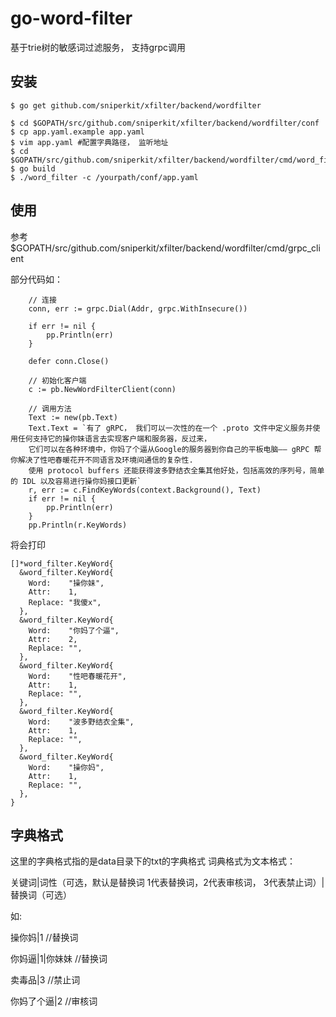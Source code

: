 # go-word-filter

基于trie树的敏感词过滤服务， 支持grpc调用


## 安装

```
$ go get github.com/sniperkit/xfilter/backend/wordfilter

$ cd $GOPATH/src/github.com/sniperkit/xfilter/backend/wordfilter/conf
$ cp app.yaml.example app.yaml
$ vim app.yaml #配置字典路径， 监听地址
$ cd $GOPATH/src/github.com/sniperkit/xfilter/backend/wordfilter/cmd/word_filter
$ go build
$ ./word_filter -c /yourpath/conf/app.yaml
```


## 使用

参考 $GOPATH/src/github.com/sniperkit/xfilter/backend/wordfilter/cmd/grpc_client

部分代码如：
```
	// 连接
	conn, err := grpc.Dial(Addr, grpc.WithInsecure())

	if err != nil {
		pp.Println(err)
	}

	defer conn.Close()

	// 初始化客户端
	c := pb.NewWordFilterClient(conn)

	// 调用方法
	Text := new(pb.Text)
	Text.Text = `有了 gRPC， 我们可以一次性的在一个 .proto 文件中定义服务并使用任何支持它的操你妹语言去实现客户端和服务器，反过来，
	它们可以在各种环境中，你妈了个逼从Google的服务器到你自己的平板电脑—— gRPC 帮你解决了性吧春暖花开不同语言及环境间通信的复杂性.
	使用 protocol buffers 还能获得波多野结衣全集其他好处，包括高效的序列号，简单的 IDL 以及容易进行操你妈接口更新`
	r, err := c.FindKeyWords(context.Background(), Text)
	if err != nil {
		pp.Println(err)
	}
	pp.Println(r.KeyWords)
```
将会打印
```
[]*word_filter.KeyWord{
  &word_filter.KeyWord{
    Word:    "操你妹",
    Attr:    1,
    Replace: "我傻x",
  },
  &word_filter.KeyWord{
    Word:    "你妈了个逼",
    Attr:    2,
    Replace: "",
  },
  &word_filter.KeyWord{
    Word:    "性吧春暖花开",
    Attr:    1,
    Replace: "",
  },
  &word_filter.KeyWord{
    Word:    "波多野结衣全集",
    Attr:    1,
    Replace: "",
  },
  &word_filter.KeyWord{
    Word:    "操你妈",
    Attr:    1,
    Replace: "",
  },
}

```

## 字典格式

这里的字典格式指的是data目录下的txt的字典格式
词典格式为文本格式：

关键词|词性（可选，默认是替换词 1代表替换词，2代表审核词， 3代表禁止词）|替换词（可选）

如:

操你妈|1 //替换词

你妈逼|1|你妹妹 //替换词

卖毒品|3 //禁止词

你妈了个逼|2 //审核词
